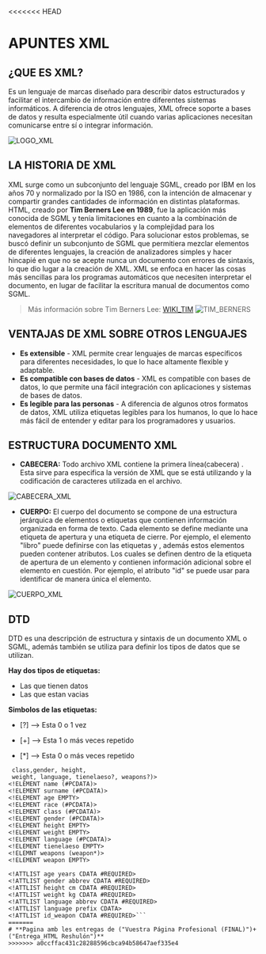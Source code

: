 <<<<<<< HEAD
# **APUNTES XML**
## ¿QUE ES XML?
Es un lenguaje de marcas diseñado para describir datos estructurados y facilitar el intercambio de información entre diferentes sistemas informáticos. 
A diferencia de otros lenguajes, XML ofrece soporte a bases de datos y resulta especialmente útil cuando varias aplicaciones necesitan comunicarse 
entre sí o integrar información.

![LOGO_XML](https://cdn-icons-png.flaticon.com/512/2306/2306109.png)

## LA HISTORIA DE XML
XML surge como un subconjunto del lenguaje SGML, creado por IBM en los años 70 y normalizado por la ISO en 1986, 
con la intención de almacenar y compartir grandes cantidades de información en distintas plataformas. HTML, 
creado por **Tim Berners Lee en 1989**, fue la aplicación más conocida de SGML y tenía limitaciones en cuanto a la 
combinación de elementos de diferentes vocabularios y la complejidad para los navegadores al interpretar el código. 
Para solucionar estos problemas, se buscó definir un subconjunto de SGML que permitiera mezclar elementos de diferentes lenguajes, 
la creación de analizadores simples y hacer hincapié en que no se acepte nunca un documento con errores de sintaxis, lo que dio lugar a la creación de XML. 
XML se enfoca en hacer las cosas más sencillas para los programas automáticos que necesiten interpretar el documento, 
en lugar de facilitar la escritura manual de documentos como SGML.
>Más información sobre Tim Berners Lee: [WIKI_TIM](https://es.wikipedia.org/wiki/Tim_Berners-Lee)
![TIM_BERNERS](https://cdn.britannica.com/22/221822-050-3B0A657F/British-scientist-Tim-Berners-Lee.jpg)

## VENTAJAS DE XML SOBRE OTROS LENGUAJES

* **Es extensible** - XML permite crear lenguajes de marcas específicos para diferentes necesidades, lo que lo hace altamente flexible y adaptable.
* **Es compatible con bases de datos** - XML es compatible con bases de datos, lo que permite una fácil integración con aplicaciones y sistemas de bases de datos.
* **Es legible para las personas** - A diferencia de algunos otros formatos de datos, XML utiliza etiquetas legibles para los humanos, lo que lo hace más fácil de entender y editar para los programadores y usuarios.

## ESTRUCTURA DOCUMENTO XML 

* **CABECERA:**
Todo archivo XML contiene la primera línea(cabecera) **<?xml version="1.0" encoding="UTF-8"?>**. 
Esta sirve para especifica la versión de XML que se está utilizando y la codificación de caracteres utilizada en el archivo. 

![CABECERA_XML](https://www.abrirllave.com/dtd/images/iniciar-xml-copy-editor.gif)

* **CUERPO:**
El cuerpo del documento se compone de una estructura jerárquica de elementos o etiquetas que contienen información organizada en forma de texto. 
Cada elemento se define mediante una etiqueta de apertura y una etiqueta de cierre. 
Por ejemplo, el elemento "libro" puede definirse con las etiquetas <libro> y </libro>, además estos elementos pueden contener atributos. Los cuales
se definen dentro de la etiqueta de apertura de un elemento y contienen información adicional sobre el elemento en cuestión. Por ejemplo, el atributo 
"id" se puede usar para identificar de manera única el elemento.

![CUERPO_XML](cuerpo_xml.png)

## DTD

DTD es una descripción de estructura y sintaxis de un documento XML o SGML, además también se utiliza para definir los tipos de datos que se utilizan.

**Hay dos tipos de etiquetas:**
* Las que tienen datos
* Las que estan vacias

**Simbolos de las etiquetas:**

* [?] --> Esta 0 o 1 vez

* [+] --> Esta 1 o más veces repetido

* [*] --> Esta 0 o más veces repetido

```<!ELEMNT character (name, surname, age, race, 
 class,gender, height,
 weight, language, tienelaeso?, weapons?)>
<!ELEMENT name (#PCDATA)>
<!ELEMENT surname (#PCDATA)>
<!ELEMENT age EMPTY>
<!ELEMENT race (#PCDATA)>
<!ELEMENT class (#PCDATA)>
<!ELEMENT gender (#PCDATA)>
<!ELEMENT height EMPTY>
<!ELEMENT weight EMPTY>
<!ELEMENT language (#PCDATA)>
<!ELEMENT tienelaeso EMPTY>
<!ELEMNT weapons (weapon*)>
<!ELEMENT weapon EMPTY>

<!ATTLIST age years CDATA #REQUIRED>
<!ATTLIST gender abbrev CDATA #REQUIRED>
<!ATTLIST height cm CDATA #REQUIRED>
<!ATTLIST weight kg CDATA #REQUIRED>
<!ATTLIST language abbrev CDATA #REQUIRED>
<!ATTLIST language prefix CDATA>
<!ATTLIST id_weapon CDATA #REQUIRED>```
=======
# **Pagina amb les entregas de ("Vuestra Página Profesional (FINAL)")+("Entrega_HTML Reshulón")**
>>>>>>> a0ccffac431c28288596cbca94b58647aef335e4
